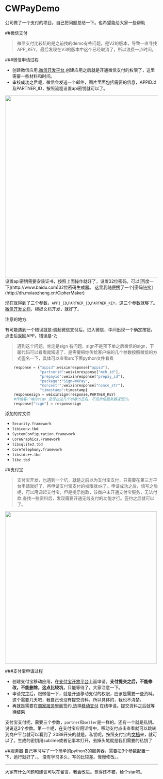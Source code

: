 # CWPayDemo
公司做了一个支付的项目，自己把问题总结一下。也希望能给大家一些帮助

##微信支付
> 微信支付比较坑的是之前找的demo有些问题，是V2的版本，导致一直寻找APP_KEY，最后发现在V3的版本中这个已经取消了，所以浪费一点时间。

###微信申请过程
* 创建微信应用,[微信开发平台](https://open.weixin.qq.com/),创建应用之后就是开通微信支付的权限了，这里需要一些材料和时间。
* 审核成功之后呢，微信会发送一个邮件，图片里面包括需要的信息，APPID以及PARTNER_ID，按照流程设置api密钥就可以了。<br/>
<img src="https://github.com/wei18810109052/CWPayDemo/blob/master/src/wx_info.png" width = "600" align=center />
<br/>
设置api密钥需要安装证书，按照上面操作就好了，设置32位密码，可以[百度一下](http://www.baidu.com)32位密码生成器。 这里我随便搜了一个[密码链接](http://dh.mxiaozheng.cn/CipherMaker)

现在就得到了三个参数，`APPI_ID`,`PARTNER_ID`,`PARTNER_KEY`，这三个参数就够了。
[微信开发文档](https://pay.weixin.qq.com/wiki/doc/api/index.html)，根据文档开发，就好了。

注意的地方:

有可能遇到一个错误就是:调起微信支付后，进入微信，中间出现一个确定按钮，点击后返回APP，错误是-2;
>遇到这个问题，肯定是sign 有问题，sign不是预下单之后微信的sign，下面代码可以看看就知道了，是需要把你传给客户端的几个参数按照微信的方式签名一下，具体可以查看src下面python文件看看
```python
    response = {"appid":weixinresponse["appid"],
                "partnerid":weixinresponse["mch_id"],
                "prepayid":weixinresponse["prepay_id"],
                "package":"Sign=WXPay",
                "noncestr":weixinresponse["nonce_str"],
                "timestamp":timestamp}
    responsesign = weixinSign(response,PARTNER_KEY)
    #传给客户端的sign 是现在这几个参数的签名，不是微信服务器返回的。
    response["sign"] = responsesign
```

添加的库文件

* `Security.framework`
* `libiconv.tbd`
* `SystemConfiguration.framework`
* `CoreGraphics.Framework`
* `libsqlite3.tbd`
* `CoreTelephony.framework`
* `libstdc++.tbd`
* `libz.tbd`




##支付宝
>支付宝开发，也遇到一个坑，就是之前以为支付宝支付，只需要在第三方平台申请就好了，再申请支付宝支付的权限就ok了。申请成功之后，填写之后呢，可以用调起支付宝，但是提示抱歉，该商户未开通支付宝服务，无法付款.查找一些资料后，发现需要开通无线支付的功能才行。签约之后就可以了。

<img src="https://github.com/wei18810109052/CWPayDemo/blob/master/src/zfb_error.PNG" width = "500" align=center />

###支付宝申请过程
* 创建支付宝移动应用，在[支付宝开放平台](http://open.alipay.com/platform/home.htm)上面申请。**支付提交之后，不能修改，不能删除，这点比较坑**，只能等待了，大家注意一下。
* 申请完之后，跟微信一下，就是开通移动支付的权限，应该是需要一些资料。这个需要几天吧，我自己也没有提交资料，所以具体的，我也不清楚。
* 再就是需要在[商家服务](https://b.alipay.com/newIndex.htm)里面签约,选择[移动支付](https://b.alipay.com/order/productDetail.htm?productId=2015110218010538) 在线申请。提交资料之后就等待结果

支付宝支付呢，需要三个参数，`partner`和`seller`是一样的。还有一个就是私钥。说说这2个参数。第一个呢，在支付宝应用详情中，移动支付点击查看就可以跳转到商户平台就可以看到了 2088开头的就是。私钥呢，按照支付宝的[文档](http://doc.open.alipay.com/doc2/detail?treeId=58&articleId=103543&docType=1)来，就可以了。生成的密钥用sublime或者记事本打开，去掉头尾就是我们需要的私钥了


##服务器
自己学习写了一个简单的python3的服务器，需要把3个参数配置一下，运行就好了。。
没有学习多久，写的比较差。慢慢修改。。




---
大家有什么问题和建议可以在留言，我会改进。觉得还不错，给个star吧。
